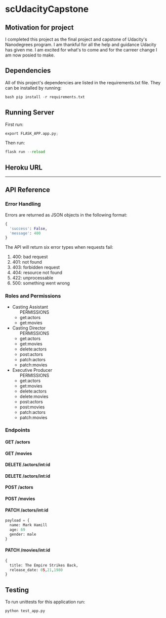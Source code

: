 # scUdacityCapstone

## Motivation for project
I completed this project as the final project and capstone of Udacity's Nanodegrees program. I am thankful for all the help and guidance Udacity has given me. I am excited for what's to come and for the carreer change I am now posied to make.

## Dependencies
All of this project's dependencies are listed in the requirements.txt file. They can be installed by running: 
``` python
bash pip install -r requirements.txt 
```

## Running Server
First run:
``` python
export FLASK_APP.app.py;
```
Then run:
``` python
flask run --reload
```

## Heroku URL
_____________

## API Reference
### Error Handling
Errors are returned as JSON objects in the following format:
``` python
{
  'success': False,
  'message': 400
}
```
The API will return six error types when requests fail:
<ol>
  <li>400: bad request</li>
  <li>401: not found</li>
  <li>403: forbidden request</li>
  <li>404: resource not found</li>
  <li>422: unprocessable</li>
  <li>500: something went wrong</li>
 </ol>

### Roles and Permissions
<ul>
  <li>Casting Assistant
    <ul>PERMISSIONS
      <li>get:actors</li>
      <li>get:movies</li>
    </ul>
  </li>
  <li>Casting Director
    <ul>PERMISSIONS
      <li>get:actors</li>
      <li>get:movies</li>
      <li>delete:actors</li>
      <li>post:actors</li>
      <li>patch:actors</li>
      <li>patch:movies</li>
    </ul>
  </li>
  <li>Executive Producer
    <ul>PERMISSIONS
      <li>get:actors</li>
      <li>get:movies</li>
      <li>delete:actors</li>
      <li>delete:movies</li>
      <li>post:actors</li>
      <li>post:movies</li>
      <li>patch:actors</li>
      <li>patch:movies</li>
    </ul>
  </li>
</ul>

### Endpoints
#### GET /actors

#### GET /movies
#### DELETE /actors/int:id
#### DELETE /actors/int:id
#### POST /actors
#### POST /movies
#### PATCH /actors/int:id
``` python
payload = {
  name: Mark Hamill
  age: 69
  gender: male
}
```
#### PATCH /movies/int:id
``` python
{
  title: The Empire Strikes Back,
  release_date: 05,21,1980
}
```

## Testing
To run unittests for this application run:

``` python
python test_app.py
```
